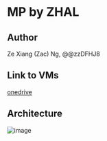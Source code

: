 # MP by ZHAL

## Author
Ze Xiang (Zac) Ng, @@zzDFHJ8

## Link to VMs
[onedrive](https://studenttpedu-my.sharepoint.com/:f:/g/personal/2004668f_student_tp_edu_sg/ErI2k26ywa5OhEfXKJAt6bEB8UXiSFigc3U_4SujIj2npw?e=XbaDKu)

## Architecture
![image](https://user-images.githubusercontent.com/83386237/192132005-de2c163f-13d9-4d4e-8f43-befe944d4d5b.png)
